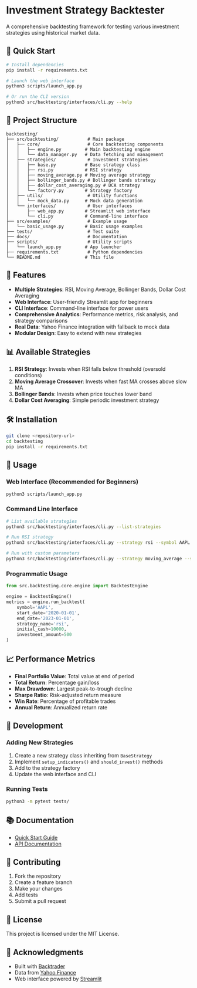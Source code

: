 # Investment Strategy Backtester

A comprehensive backtesting framework for testing various investment strategies using historical market data.

## 🚀 Quick Start

```bash
# Install dependencies
pip install -r requirements.txt

# Launch the web interface
python3 scripts/launch_app.py

# Or run the CLI version
python3 src/backtesting/interfaces/cli.py --help
```

## 📁 Project Structure

```
backtesting/
├── src/backtesting/           # Main package
│   ├── core/                  # Core backtesting components
│   │   ├── engine.py         # Main backtesting engine
│   │   └── data_manager.py   # Data fetching and management
│   ├── strategies/            # Investment strategies
│   │   ├── base.py           # Base strategy class
│   │   ├── rsi.py            # RSI strategy
│   │   ├── moving_average.py # Moving average strategy
│   │   ├── bollinger_bands.py # Bollinger bands strategy
│   │   ├── dollar_cost_averaging.py # DCA strategy
│   │   └── factory.py        # Strategy factory
│   ├── utils/                 # Utility functions
│   │   └── mock_data.py      # Mock data generation
│   └── interfaces/            # User interfaces
│       ├── web_app.py        # Streamlit web interface
│       └── cli.py            # Command-line interface
├── src/examples/              # Example usage
│   └── basic_usage.py        # Basic usage examples
├── tests/                     # Test suite
├── docs/                      # Documentation
├── scripts/                   # Utility scripts
│   └── launch_app.py         # App launcher
├── requirements.txt           # Python dependencies
└── README.md                 # This file
```

## 🎯 Features

- **Multiple Strategies**: RSI, Moving Average, Bollinger Bands, Dollar Cost Averaging
- **Web Interface**: User-friendly Streamlit app for beginners
- **CLI Interface**: Command-line interface for power users
- **Comprehensive Analytics**: Performance metrics, risk analysis, and strategy comparisons
- **Real Data**: Yahoo Finance integration with fallback to mock data
- **Modular Design**: Easy to extend with new strategies

## 📊 Available Strategies

1. **RSI Strategy**: Invests when RSI falls below threshold (oversold conditions)
2. **Moving Average Crossover**: Invests when fast MA crosses above slow MA
3. **Bollinger Bands**: Invests when price touches lower band
4. **Dollar Cost Averaging**: Simple periodic investment strategy

## 🛠️ Installation

```bash
git clone <repository-url>
cd backtesting
pip install -r requirements.txt
```

## 📖 Usage

### Web Interface (Recommended for Beginners)

```bash
python3 scripts/launch_app.py
```

### Command Line Interface

```bash
# List available strategies
python3 src/backtesting/interfaces/cli.py --list-strategies

# Run RSI strategy
python3 src/backtesting/interfaces/cli.py --strategy rsi --symbol AAPL --start 2020-01-01 --end 2023-01-01

# Run with custom parameters
python3 src/backtesting/interfaces/cli.py --strategy moving_average --symbol SPY --fast-period 5 --slow-period 20
```

### Programmatic Usage

```python
from src.backtesting.core.engine import BacktestEngine

engine = BacktestEngine()
metrics = engine.run_backtest(
    symbol='AAPL',
    start_date='2020-01-01',
    end_date='2023-01-01',
    strategy_name='rsi',
    initial_cash=10000,
    investment_amount=500
)
```

## 📈 Performance Metrics

- **Final Portfolio Value**: Total value at end of period
- **Total Return**: Percentage gain/loss
- **Max Drawdown**: Largest peak-to-trough decline
- **Sharpe Ratio**: Risk-adjusted return measure
- **Win Rate**: Percentage of profitable trades
- **Annual Return**: Annualized return rate

## 🔧 Development

### Adding New Strategies

1. Create a new strategy class inheriting from `BaseStrategy`
2. Implement `setup_indicators()` and `should_invest()` methods
3. Add to the strategy factory
4. Update the web interface and CLI

### Running Tests

```bash
python3 -m pytest tests/
```

## 📚 Documentation

- [Quick Start Guide](docs/QUICK_START.md)
- [API Documentation](docs/README.md)

## 🤝 Contributing

1. Fork the repository
2. Create a feature branch
3. Make your changes
4. Add tests
5. Submit a pull request

## 📄 License

This project is licensed under the MIT License.

## 🙏 Acknowledgments

- Built with [Backtrader](https://www.backtrader.com/)
- Data from [Yahoo Finance](https://finance.yahoo.com/)
- Web interface powered by [Streamlit](https://streamlit.io/)
